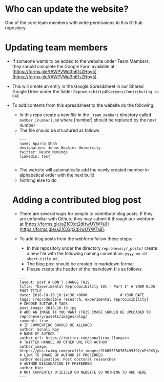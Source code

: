 # Who can update the website?

One of the core team members with write permissions to this Github repository.

# Updating team members

- If someone wants to be added to the website under Team Members, they should complete the Google Form available at [https://forms.gle/fAWPVWp3h61sZHpy5](https://forms.gle/fAWPVWp3h61sZHpy5).
- This will create an entry in the Google Spreadsheet in our Shared Google Drive under the folder `Reproducibiity4Everyone/Contributing to R4E`
- To add contents from this spreadsheet to the website do the following:

  - In this repo create a new file in the `_team_members` directory called `member_[number].md` where [number] should be replaced by the next number 
  - The file should be structured as follows: 
    ```
    ---
    name: Aparna Shah
    designation: Johns Hopkins University
    twitter: Neuro_Musings
    linkedin: test
    ---
    ```
   - The website will automatically add the newly created member in alphabetical order with the next build
   - Nothing else to do
   
   # Adding a contributed blog post
   
   - There are several ways for people to contribute blog posts. If they are unfamiliar with Github, they may submit it through our webform at [https://forms.gle/a21CXqt2dHwUYW7a9](https://forms.gle/a21CXqt2dHwUYW7a9). 
   - To add blog posts from the webform follow these steps:
   
     - In this repository under the directory `repro4every/_posts/` create a new file with the following naming convention:
     `yyyy-mm-dd-short-title.md`.
     - The blog post should be created in markdown format
     - Please create the header of the markdown file as follows:
     ```
     ---
     layout: post # DON'T CHANGE THIS
     title: "Experimental Reproducibility 101 - Part I" # YOUR BLOG POST TITLE
     date: 2018-10-19 18:14:30 +0600               # YOUR DATE
     tags: [reproducible research, experimental reproducibility]    # CHOOSE SUITABLE TAGS
     post_image: 2018-10-19.jpg                                     # ADD AN IMAGE IF YOU WANT (THIS IMAGE SHOULD BE UPLOADED TO repro4every/assets/images/blog/ 
     comment: true                                                  # IF COMMENTING SHOULD BE ALLOWED
     author: Sonali Roy                                             # NAME OF AUTHOR
     author_url: https://twitter.com/sonaliroy_?lang=en             # TWITTER HANDLE OR OTHER URL FOR AUTHOR
     author_image: https://pbs.twimg.com/profile_images/916695156765499392/oFzDXSjv_400x400.jpg   # LINK TO IMAGE OF AUTHOR IF PREFERRED
     author_designation: Post doctoral researcher                   # AUTHOR DESIGNATION IF PREFERRED
     author_bio:                                                    # NOT CURRENTLY UTILISED ON WEBSITE SO NOTHING TO ADD HERE
     ---
     ````

   
